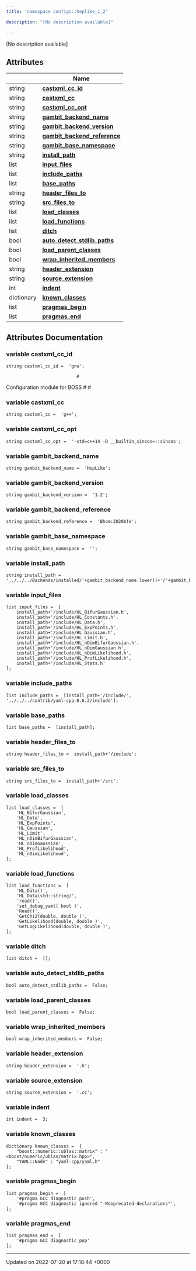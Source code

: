 ```yaml
---
title: 'namespace configs::heplike_1_2'

description: "[No description available]"

---
```







[No description available]

## Attributes

|                | Name           |
| -------------- | -------------- |
| string | **[castxml_cc_id](/documentation/code/namespaces/namespaceconfigs_1_1heplike__1__2/#variable-castxml-cc-id)**  |
| string | **[castxml_cc](/documentation/code/namespaces/namespaceconfigs_1_1heplike__1__2/#variable-castxml-cc)**  |
| string | **[castxml_cc_opt](/documentation/code/namespaces/namespaceconfigs_1_1heplike__1__2/#variable-castxml-cc-opt)**  |
| string | **[gambit_backend_name](/documentation/code/namespaces/namespaceconfigs_1_1heplike__1__2/#variable-gambit-backend-name)**  |
| string | **[gambit_backend_version](/documentation/code/namespaces/namespaceconfigs_1_1heplike__1__2/#variable-gambit-backend-version)**  |
| string | **[gambit_backend_reference](/documentation/code/namespaces/namespaceconfigs_1_1heplike__1__2/#variable-gambit-backend-reference)**  |
| string | **[gambit_base_namespace](/documentation/code/namespaces/namespaceconfigs_1_1heplike__1__2/#variable-gambit-base-namespace)**  |
| string | **[install_path](/documentation/code/namespaces/namespaceconfigs_1_1heplike__1__2/#variable-install-path)**  |
| list | **[input_files](/documentation/code/namespaces/namespaceconfigs_1_1heplike__1__2/#variable-input-files)**  |
| list | **[include_paths](/documentation/code/namespaces/namespaceconfigs_1_1heplike__1__2/#variable-include-paths)**  |
| list | **[base_paths](/documentation/code/namespaces/namespaceconfigs_1_1heplike__1__2/#variable-base-paths)**  |
| string | **[header_files_to](/documentation/code/namespaces/namespaceconfigs_1_1heplike__1__2/#variable-header-files-to)**  |
| string | **[src_files_to](/documentation/code/namespaces/namespaceconfigs_1_1heplike__1__2/#variable-src-files-to)**  |
| list | **[load_classes](/documentation/code/namespaces/namespaceconfigs_1_1heplike__1__2/#variable-load-classes)**  |
| list | **[load_functions](/documentation/code/namespaces/namespaceconfigs_1_1heplike__1__2/#variable-load-functions)**  |
| list | **[ditch](/documentation/code/namespaces/namespaceconfigs_1_1heplike__1__2/#variable-ditch)**  |
| bool | **[auto_detect_stdlib_paths](/documentation/code/namespaces/namespaceconfigs_1_1heplike__1__2/#variable-auto-detect-stdlib-paths)**  |
| bool | **[load_parent_classes](/documentation/code/namespaces/namespaceconfigs_1_1heplike__1__2/#variable-load-parent-classes)**  |
| bool | **[wrap_inherited_members](/documentation/code/namespaces/namespaceconfigs_1_1heplike__1__2/#variable-wrap-inherited-members)**  |
| string | **[header_extension](/documentation/code/namespaces/namespaceconfigs_1_1heplike__1__2/#variable-header-extension)**  |
| string | **[source_extension](/documentation/code/namespaces/namespaceconfigs_1_1heplike__1__2/#variable-source-extension)**  |
| int | **[indent](/documentation/code/namespaces/namespaceconfigs_1_1heplike__1__2/#variable-indent)**  |
| dictionary | **[known_classes](/documentation/code/namespaces/namespaceconfigs_1_1heplike__1__2/#variable-known-classes)**  |
| list | **[pragmas_begin](/documentation/code/namespaces/namespaceconfigs_1_1heplike__1__2/#variable-pragmas-begin)**  |
| list | **[pragmas_end](/documentation/code/namespaces/namespaceconfigs_1_1heplike__1__2/#variable-pragmas-end)**  |



## Attributes Documentation

### variable castxml_cc_id

```
string castxml_cc_id =  'gnu';
```




```
                           #
```

 Configuration module for BOSS # # 


### variable castxml_cc

```
string castxml_cc =  'g++';
```


### variable castxml_cc_opt

```
string castxml_cc_opt =  '-std=c++14 -D __builtin_sincos=::sincos';
```


### variable gambit_backend_name

```
string gambit_backend_name =  'HepLike';
```


### variable gambit_backend_version

```
string gambit_backend_version =  '1.2';
```


### variable gambit_backend_reference

```
string gambit_backend_reference =  'Bhom:2020bfe';
```


### variable gambit_base_namespace

```
string gambit_base_namespace =  '';
```


### variable install_path

```
string install_path =  '../../../Backends/installed/'+gambit_backend_name.lower()+'/'+gambit_backend_version;
```


### variable input_files

```
list input_files =  [
    install_path+'/include/HL_BifurGaussian.h',
    install_path+'/include/HL_Constants.h',
    install_path+'/include/HL_Data.h',
    install_path+'/include/HL_ExpPoints.h',
    install_path+'/include/HL_Gaussian.h',
    install_path+'/include/HL_Limit.h',
    install_path+'/include/HL_nDimBifurGaussian.h',
    install_path+'/include/HL_nDimGaussian.h',
    install_path+'/include/HL_nDimLikelihood.h',
    install_path+'/include/HL_ProfLikelihood.h',
    install_path+'/include/HL_Stats.h'
];
```


### variable include_paths

```
list include_paths =  [install_path+'/include/', '../../../contrib/yaml-cpp-0.6.2/include'];
```


### variable base_paths

```
list base_paths =  [install_path];
```


### variable header_files_to

```
string header_files_to =  install_path+'/include';
```


### variable src_files_to

```
string src_files_to =  install_path+'/src';
```


### variable load_classes

```
list load_classes =  [
    'HL_BifurGaussian',
    'HL_Data',
    'HL_ExpPoints',
    'HL_Gaussian',
    'HL_Limit',
    'HL_nDimBifurGaussian',
    'HL_nDimGaussian',
    'HL_ProfLikelihood',
    'HL_nDimLikelihood',
];
```


### variable load_functions

```
list load_functions =  [
    'HL_Data()',
    'HL_Data(std::string)',
    'read()',
    'set_debug_yaml( bool )',
    'Read()',
    'GetChi2(double, double )',
    'GetLikelihood(double, double )',
    'GetLogLikelihood(double, double )',
];
```


### variable ditch

```
list ditch =  [];
```


### variable auto_detect_stdlib_paths

```
bool auto_detect_stdlib_paths =  False;
```


### variable load_parent_classes

```
bool load_parent_classes =  False;
```


### variable wrap_inherited_members

```
bool wrap_inherited_members =  False;
```


### variable header_extension

```
string header_extension =  '.h';
```


### variable source_extension

```
string source_extension =  '.cc';
```


### variable indent

```
int indent =  3;
```


### variable known_classes

```
dictionary known_classes =  {
    "boost::numeric::ublas::matrix" : "<boost/numeric/ublas/matrix.hpp>",
    "YAML::Node" : "yaml-cpp/yaml.h"
};
```


### variable pragmas_begin

```
list pragmas_begin =  [
    '#pragma GCC diagnostic push',
    '#pragma GCC diagnostic ignored "-Wdeprecated-declarations"',
];
```


### variable pragmas_end

```
list pragmas_end =  [
    '#pragma GCC diagnostic pop'
];
```





-------------------------------

Updated on 2022-07-20 at 17:18:44 +0000